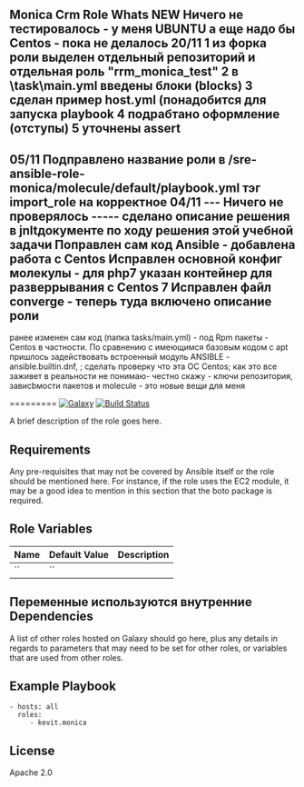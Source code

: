 Monica Crm Role
Whats NEW
Ничего не тестировалось - у меня UBUNTU а еще надо бы Centos - пока не делалось
20/11 
1 из форка роли выделен отдельный репозиторий и  отдельная роль "rrm_monica_test" 
2 в \task\main.yml введены блоки (blocks)
3 сделан пример host.yml (понадобится для запуска playbook
4 подрабтано оформление (отступы)
5 уточнены  assert
----------------------

05/11
Подправлено название роли в /sre-ansible-role-monica/molecule/default/playbook.yml тэг import_role на корректное
04/11
--- Ничего не проверялось -----
сделано описание решения  в jnltдокументе по ходу решения этой учебной задачи
Поправлен сам код Ansible - добавлена работа с Centos
Исправлен основной конфиг молекулы - для php7 указан контейнер для разверрывания с Centos 7
Исправлен файл converge - теперь туда включено описание роли
----------
ранее
изменен сам код (папка tasks/main.yml) - под Rpm пакеты - Centos в частности. По сравнению с имеющимся базовым кодом c apt пришлось задействовать встроенный модуль ANSIBLE - ansible.builtin.dnf, ; сделать проверку что эта ОС Centos;  как это все заживет в реальности не понимаю- честно скажу - ключи репозитория, завиcbмости пакетов и  molecule - это новые вещи для меня


=========
[![Galaxy](https://img.shields.io/badge/galaxy-kevit.monica-blue.svg?style=flat)](https://galaxy.ansible.com/kevit/monica)
[![Build Status](https://travis-ci.org/kevit/ansible-role-monica.svg?branch=master)](https://travis-ci.org/kevit/ansible-role-monica)

A brief description of the role goes here.

Requirements
------------

Any pre-requisites that may not be covered by Ansible itself or the role should be mentioned here. For instance, if the role uses the EC2 module, it may be a good idea to mention in this section that the boto package is required.

Role Variables
--------------

| Name              | Default Value       | Description          |
|-------------------|---------------------|----------------------|
| `` | `` |  |

Переменные используются внутренние  
Dependencies
------------

A list of other roles hosted on Galaxy should go here, plus any details in regards to parameters that may need to be set for other roles, or variables that are used from other roles.

Example Playbook
----------------

    - hosts: all
      roles:
         - kevit.monica

License
-------

Apache 2.0
